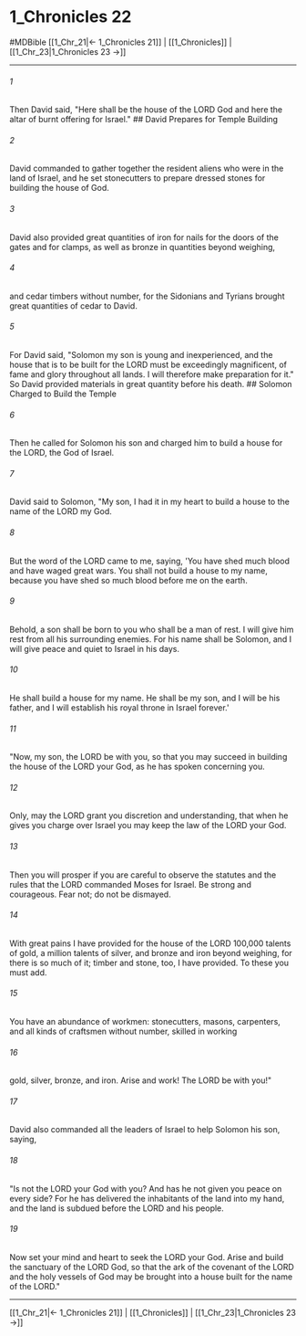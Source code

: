 # 1_Chronicles 22
#MDBible
[[1_Chr_21|← 1_Chronicles 21]] | [[1_Chronicles]] | [[1_Chr_23|1_Chronicles 23 →]]

***

###### 1 

Then David said, "Here shall be the house of the LORD God and here the altar of burnt offering for Israel." ## David Prepares for Temple Building 

###### 2 

David commanded to gather together the resident aliens who were in the land of Israel, and he set stonecutters to prepare dressed stones for building the house of God. 

###### 3 

David also provided great quantities of iron for nails for the doors of the gates and for clamps, as well as bronze in quantities beyond weighing, 

###### 4 

and cedar timbers without number, for the Sidonians and Tyrians brought great quantities of cedar to David. 

###### 5 

For David said, "Solomon my son is young and inexperienced, and the house that is to be built for the LORD must be exceedingly magnificent, of fame and glory throughout all lands. I will therefore make preparation for it." So David provided materials in great quantity before his death. ## Solomon Charged to Build the Temple 

###### 6 

Then he called for Solomon his son and charged him to build a house for the LORD, the God of Israel. 

###### 7 

David said to Solomon, "My son, I had it in my heart to build a house to the name of the LORD my God. 

###### 8 

But the word of the LORD came to me, saying, 'You have shed much blood and have waged great wars. You shall not build a house to my name, because you have shed so much blood before me on the earth. 

###### 9 

Behold, a son shall be born to you who shall be a man of rest. I will give him rest from all his surrounding enemies. For his name shall be Solomon, and I will give peace and quiet to Israel in his days. 

###### 10 

He shall build a house for my name. He shall be my son, and I will be his father, and I will establish his royal throne in Israel forever.' 

###### 11 

"Now, my son, the LORD be with you, so that you may succeed in building the house of the LORD your God, as he has spoken concerning you. 

###### 12 

Only, may the LORD grant you discretion and understanding, that when he gives you charge over Israel you may keep the law of the LORD your God. 

###### 13 

Then you will prosper if you are careful to observe the statutes and the rules that the LORD commanded Moses for Israel. Be strong and courageous. Fear not; do not be dismayed. 

###### 14 

With great pains I have provided for the house of the LORD 100,000 talents of gold, a million talents of silver, and bronze and iron beyond weighing, for there is so much of it; timber and stone, too, I have provided. To these you must add. 

###### 15 

You have an abundance of workmen: stonecutters, masons, carpenters, and all kinds of craftsmen without number, skilled in working 

###### 16 

gold, silver, bronze, and iron. Arise and work! The LORD be with you!" 

###### 17 

David also commanded all the leaders of Israel to help Solomon his son, saying, 

###### 18 

"Is not the LORD your God with you? And has he not given you peace on every side? For he has delivered the inhabitants of the land into my hand, and the land is subdued before the LORD and his people. 

###### 19 

Now set your mind and heart to seek the LORD your God. Arise and build the sanctuary of the LORD God, so that the ark of the covenant of the LORD and the holy vessels of God may be brought into a house built for the name of the LORD." 

***

[[1_Chr_21|← 1_Chronicles 21]] | [[1_Chronicles]] | [[1_Chr_23|1_Chronicles 23 →]]
